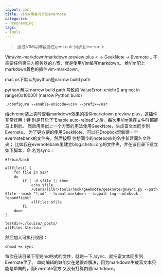 ```yaml
---
layout: post
title: Vim写博客同步到evernote
categories:
- Programming
tags:
- Tools
---
```


   
>   通过VIM写博客通过geeknote同步到evernote

Vim/vim-markdown/markdown preview plus < -> GeekNote -> Evernote
_
不需要任何第三方服务器的方案，就是使用Vim编写markdown。
给Vim配上markdown着色的插件vim-markdown。

mac os下默认的python是narrow build path

python 解决 narrow build path 导致的 ValueError: unichr() arg not in
range(0x10000) (narrow Python build)

    ./configure --enable-unicode=ucs4 --prefix=/usr

给chrome装上实时查看markdown效果的插件markdown preview plus，这插件非常好用！特
别是开启了“Enable auto-reload”之后，每次用Vim保存文件时都能马上刷新。
然后用类似上一个方案的用法使用GeekNote，生成富文本同步到Evernote。
为了更方便的使用GeekNote，可以在Dropbox里新建一个evernotebank的文件夹，然后按照
你想同步的notebook的名字新建同名文件夹；
比如我在evernotebank里建立blog.chetui.org的文件夹，并在该目录下建立如下脚本，命
名为sync：

	#!/bin/bash
	
	allFiles() {
	    for file in $1/*
	    do
	        if [ -d $file ]; then
	            echo $file
	            /Users/lilkr/Tools/hack/geeknote/geeknote/gnsync.py --path $file --mask "*.md" --format markdown --logpath log--notebook "goandfight"
	            allFiles $file
	        fi
	    done
	}
	
	testdir=./louisa/_posts/
	allFiles $testdir

然后加入可执行权限：

	chmod +x sync
	
每次在该目录下写完md格式的文件，就跑一下./sync，就把富文本同步到Evernote里了。
单向编辑的缺陷实在是很难解决，因为markdown生成富文本只能是单向的，而Evernote官方
又没有打算内置markdown。

